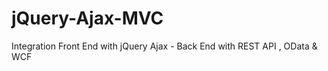 jQuery-Ajax-MVC
===============

Integration Front End with jQuery Ajax - Back End with REST API , OData &amp; WCF

